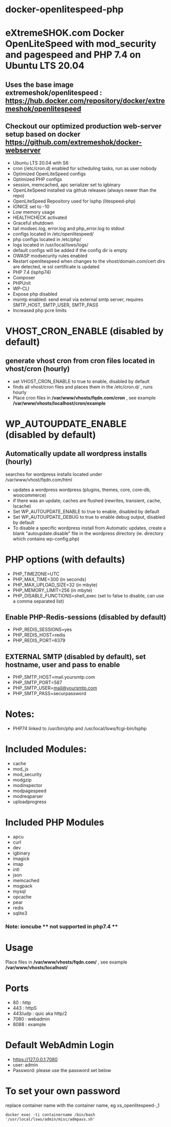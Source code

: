 # docker-openlitespeed-php
# eXtremeSHOK.com Docker OpenLiteSpeed with mod_security and pagespeed and PHP 7.4 on Ubuntu LTS 20.04

## Uses the base image extremeshok/openlitespeed : https://hub.docker.com/repository/docker/extremeshok/openlitespeed

## Checkout our optimized production web-server setup based on docker https://github.com/extremeshok/docker-webserver

* Ubuntu LTS 20.04 with S6
* cron (/etc/cron.d) enabled for scheduling tasks, run as user nobody
* Optimized OpenLiteSpeed configs
* Optimized PHP configs
* session, memcached, apc serializer set to igbinary
* OpenLiteSpeed installed via github releases (always newer than the repo)
* OpenLiteSpeed Repository used for lsphp (litespeed-php)
* IONICE set to -10
* Low memory usage
* HEALTHCHECK activated
* Graceful shutdown
* tail modsec.log, error.log and php_error.log to stdout
* configs located in /etc/openlitespeed/
* php configs located in /etc/php/
* logs located in /usr/local/lsws/logs/
* default configs will be added if the config dir is empty
* OWASP modsecurity rules enabled
* Restart openlitespeed when changes to the vhost/domain.com/cert dirs are detected, ie ssl certificate is updated
* PHP 7.4 (lsphp74)
* Composer
* PHPUnit
* WP-CLI
* Expose php disabled
* msmtp enabled: send email via external smtp server, requires SMTP_HOST, SMTP_USER, SMTP_PASS
* Increased php pcre limits

# VHOST_CRON_ENABLE (disabled by default)
## generate vhost cron from cron files located in vhost/cron (hourly)
* set VHOST_CRON_ENABLE to true to enable, disabled by default
* finds all vhost/cron files and places them in the /etc/cron.d/ , runs hourly
* Place cron files in **/var/www/vhosts/fqdn.com/cron** , see example **/var/www/vhosts/localhost/cron/example**

# WP_AUTOUPDATE_ENABLE (disabled by default)
## Automatically update all wordpress installs (hourly)
searches for wordpress installs located under /var/www/vhost/fqdn.com/html
* updates a wordpress wordpress (plugins, themes, core, core-db, woocommerce)
* if there was an update, caches are flushed (rewrites, transient, cache, lscache)  
* Set WP_AUTOUPDATE_ENABLE to true to enable, disabled by default
* Set WP_AUTOUPDATE_DEBUG to true to enable debug output, disabled by default
* To disable a specific wordpress install from Automatic updates, create a blank "autoupdate.disable" file in the wordpress directory (ie. directory which contains wp-config.php)

# PHP options (with defaults)
* PHP_TIMEZONE=UTC
* PHP_MAX_TIME=300 (in seconds)
* PHP_MAX_UPLOAD_SIZE=32 (in mbyte)
* PHP_MEMORY_LIMIT=256 (in mbyte)
* PHP_DISABLE_FUNCTIONS=shell_exec (set to false to disable, can use a comma separated list)
## Enable PHP-Redis-sessions (disabled by default)
* PHP_REDIS_SESSIONS=yes
* PHP_REDIS_HOST=redis
* PHP_REDIS_PORT=6379
## EXTERNAL SMTP (disabled by default), set hostname, user and pass to enable
* PHP_SMTP_HOST=mail.yoursmtp.com
* PHP_SMTP_PORT=587
* PHP_SMTP_USER=mail@yoursmtp.com
* PHP_SMTP_PASS=securpassword

# Notes:
 * PHP74 linked to /usr/bin/php and /usr/local/lsws/fcgi-bin/lsphp

# Included Modules:
* cache
* mod_js
* mod_security
* modgzip
* modinspector
* modpagespeed
* modreqparser
* uploadprogress

# Included PHP Modules
* apcu
* curl
* dev
* igbinary
* imagick
* imap
* intl
* json
* memcached
* msgpack
* mysql
* opcache
* pear
* redis
* sqlite3

### Note: ioncube ** not supported in php7.4 **

# Usage
Place files in **/var/www/vhosts/fqdn.com/** , see example **/var/www/vhosts/localhost/**

# Ports
* 80 : http
* 443 : httpS
* 443/udp : quic aka http/2
* 7080 : webadmin
* 8088 : example

# Default WebAdmin Login
* https://127.0.0.1:7080
* user: admin
* Password: please use the password set below

# To set your own password
replace container name with the container name, eg xs_openlitespeed-_1
```
docker exec -ti containername /bin/bash '/usr/local/lsws/admin/misc/admpass.sh'
```
